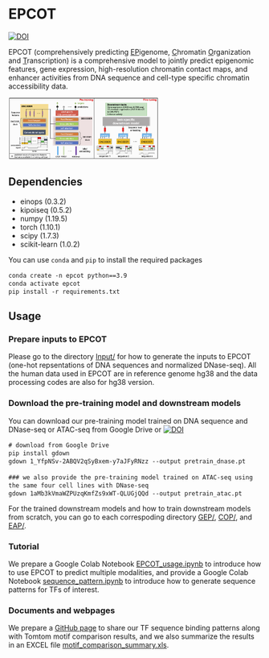 # EPCOT

[![DOI](https://zenodo.org/badge/DOI/10.5281/zenodo.7456292.svg)](https://doi.org/10.5281/zenodo.7456292)

EPCOT (comprehensively predicting <ins>EP</ins>igenome, <ins>C</ins>hromatin <ins>O</ins>rganization and <ins>T</ins>ranscription) is a comprehensive model to jointly predict epigenomic features, gene expression, high-resolution chromatin contact maps, and enhancer activities from DNA sequence and cell-type specific chromatin accessibility data. 

<img
  src="Data/model.png"
  title=""
  style="display: inline-block; margin: 0 auto; max-width: 300px">
  
 ## Dependencies
* einops (0.3.2)
* kipoiseq (0.5.2)
* numpy (1.19.5)
* torch (1.10.1)
* scipy (1.7.3)
* scikit-learn (1.0.2)

You can use ```conda``` and ```pip``` to install the required packages
```
conda create -n epcot python==3.9
conda activate epcot
pip install -r requirements.txt
```
  

 ## Usage

### Prepare inputs to EPCOT
Please go to the directory [Input/](https://github.com/liu-bioinfo-lab/EPCOT/tree/main/Input) for how to generate the inputs to EPCOT (one-hot repsentations of DNA sequences and normalized DNase-seq).  All the human data used in EPCOT are in reference genome hg38 and the data processing codes are also for hg38 version.

### Download the pre-training model and downstream models
You can download our pre-training model trained on DNA sequence and DNase-seq or ATAC-seq from Google Drive or [![DOI](https://zenodo.org/badge/DOI/10.5281/zenodo.7456292.svg)](https://doi.org/10.5281/zenodo.7456292)
```
# download from Google Drive
pip install gdown
gdown 1_YfpNSv-2ABQV2qSyBxem-y7aJFyRNzz --output pretrain_dnase.pt

### we also provide the pre-training model trained on ATAC-seq using the same four cell lines with DNase-seq
gdown 1aMb3kVmaWZPUzqKmfZs9xWT-QLUGjQQd --output pretrain_atac.pt
```

For the trained downstream models and how to train downstream models from scratch, you can go to each correspoding directory [GEP/](https://github.com/liu-bioinfo-lab/EPCOT/tree/main/GEP), [COP/](https://github.com/liu-bioinfo-lab/EPCOT/tree/main/COP), and [EAP/](https://github.com/liu-bioinfo-lab/EPCOT/tree/main/EAP).


### Tutorial
We prepare a Google Colab Notebook [EPCOT_usage.ipynb](https://github.com/liu-bioinfo-lab/EPCOT/tree/main/EPCOT_usage.ipynb) to introduce how to use EPCOT to predict multiple modalities, and provide a Google Colab Notebook [sequence_pattern.ipynb](https://github.com/liu-bioinfo-lab/EPCOT/blob/main/Data/sequence_pattern.ipynb) to introduce how to generate sequence patterns for TFs of interest.

### Documents and webpages
We prepare a [GitHub page](https://zzh24zzh.github.io/epcot.github.io/) to share our TF sequence binding patterns along with Tomtom motif comparison results, and we also summarize the results in an EXCEL file [motif_comparison_summary.xls](https://github.com/liu-bioinfo-lab/EPCOT/blob/main/Data/motif_comparison_summary.xls).
